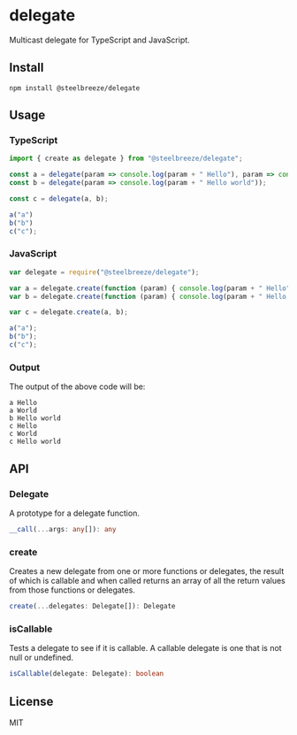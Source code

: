 # delegate
Multicast delegate for TypeScript and JavaScript.

## Install
```shell
npm install @steelbreeze/delegate
```

## Usage
### TypeScript
```typescript
import { create as delegate } from "@steelbreeze/delegate";

const a = delegate(param => console.log(param + " Hello"), param => console.log(param + " World "));
const b = delegate(param => console.log(param + " Hello world"));

const c = delegate(a, b);

a("a")
b("b")
c("c");
```
### JavaScript
```javascript
var delegate = require("@steelbreeze/delegate");

var a = delegate.create(function (param) { console.log(param + " Hello"); }, function (param) { console.log(param + " World "); });
var b = delegate.create(function (param) { console.log(param + " Hello world"); });

var c = delegate.create(a, b);

a("a");
b("b");
c("c");
```
### Output
The output of the above code will be:
```shell
a Hello
a World
b Hello world
c Hello
c World
c Hello world
```
## API
### Delegate
A prototype for a delegate function.

```typescript
__call(...args: any[]): any
```
### create
Creates a new delegate from one or more functions or delegates, the result of which is callable and when called returns an array of all the return values from those functions or delegates.

```typescript
create(...delegates: Delegate[]): Delegate
```
### isCallable
Tests a delegate to see if it is callable. A callable delegate is one that is not null or undefined.

```typescript
isCallable(delegate: Delegate): boolean
```

## License
MIT
